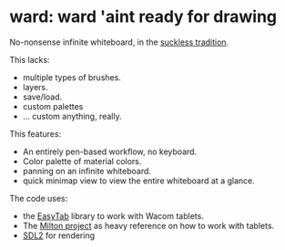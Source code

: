 # ward: ward 'aint ready for drawing

No-nonsense infinite whiteboard, in the [suckless tradition](https://suckless.org/).

This lacks:
- multiple types of brushes.
- layers.
- save/load.
- custom palettes
- ... custom anything, really.

This features:

- An entirely pen-based workflow, no keyboard.
- Color palette of material colors.
- panning on an infinite whiteboard.
- quick minimap view to view the entire whiteboard at a glance.

The code uses:

- the [EasyTab](https://github.com/ApoorvaJ/EasyTab) library to work with Wacom tablets.
- The [Milton project](https://github.com/serge-rgb/milton) as heavy reference on how to work with tablets.
- [SDL2](https://www.libsdl.org/) for rendering

